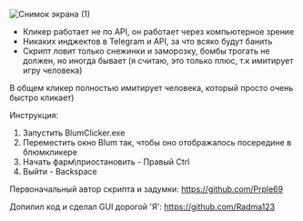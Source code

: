 ![Снимок экрана (1)](https://github.com/user-attachments/assets/232749c4-22b3-4245-b4d2-66b7e97c2dc8)
- Кликер работает не по API, он работает через компьютерное зрение
- Никаких инджектов в Telegram и API, за что всяко будут банить
- Скрипт ловит только снежинки и заморозку, бомбы трогать не должен, но иногда бывает (я считаю, это только плюс, т.к имитирует игру человека)

В общем кликер полностью имитирует человека, который просто очень быстро кликает)

Инструкция:
1. Запустить BlumClicker.exe
2. Переместить окно Blum так, чтобы оно отображалось посередине в блюмкликере
3. Начать фарм\приостановить - Правый Ctrl
4. Выйти - Backspace

Первоначальный автор скрипта и задумки: https://github.com/Prple69

Допилил код и сделал GUI дорогой 'Я': https://github.com/Radma123
